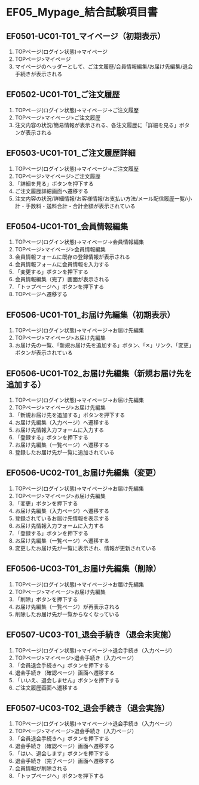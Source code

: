 # EF05_Mypage_結合試験項目書

## EF0501-UC01-T01_マイページ（初期表示）

1. TOPページ(ログイン状態)→マイページ
1. TOPページ>マイページ
1. マイページのヘッダーとして、ご注文履歴/会員情報編集/お届け先編集/退会手続きが表示される

## EF0502-UC01-T01_ご注文履歴

1. TOPページ(ログイン状態)→マイページ→ご注文履歴
1. TOPページ>マイページ>ご注文履歴
1. 注文内容の状況/簡易情報が表示される、各注文履歴に「詳細を見る」ボタンが表示される

## EF0503-UC01-T01_ご注文履歴詳細

1. TOPページ(ログイン状態)→マイページ→ご注文履歴
1. TOPページ>マイページ>ご注文履歴
1. 「詳細を見る」ボタンを押下する
1. ご注文履歴詳細画面へ遷移する
1. 注文内容の状況/詳細情報/お客様情報/お支払い方法/メール配信履歴一覧/小計・手数料・送料合計・合計金額が表示されている

## EF0504-UC01-T01_会員情報編集

1. TOPページ(ログイン状態)→マイページ→会員情報編集
1. TOPページ>マイページ>会員情報編集
1. 会員情報フォームに既存の登録情報が表示される
1. 会員情報フォームに会員情報を入力する
1. 「変更する」ボタンを押下する
1. 会員情報編集（完了）画面が表示される
1. 「トップページへ」ボタンを押下する
1. TOPページヘ遷移する

## EF0506-UC01-T01_お届け先編集（初期表示）

1. TOPページ(ログイン状態)→マイページ→お届け先編集
1. TOPページ>マイページ>お届け先編集
1. お届け先の一覧、「新規お届け先を追加する」ボタン、「✕」リンク、「変更」ボタンが表示されている

## EF0506-UC01-T02_お届け先編集（新規お届け先を追加する）

1. TOPページ(ログイン状態)→マイページ→お届け先編集
1. TOPページ>マイページ>お届け先編集
1. 「新規お届け先を追加する」ボタンを押下する
1. お届け先編集（入力ページ）へ遷移する
1. お届け先情報入力フォームに入力する
1. 「登録する」ボタンを押下する
1. お届け先編集（一覧ページ）へ遷移する
1. 登録したお届け先が一覧に追加されている

## EF0506-UC02-T01_お届け先編集（変更）

1. TOPページ(ログイン状態)→マイページ→お届け先編集
1. TOPページ>マイページ>お届け先編集
1. 「変更」ボタンを押下する
1. お届け先編集（入力ページ）へ遷移する
1. 登録されているお届け先情報を表示する
1. お届け先情報入力フォームに入力する
1. 「登録する」ボタンを押下する
1. お届け先編集（一覧ページ）へ遷移する
1. 変更したお届け先が一覧に表示され、情報が更新されている

## EF0506-UC03-T01_お届け先編集（削除）

1. TOPページ(ログイン状態)→マイページ→お届け先編集
1. TOPページ>マイページ>お届け先編集
1. 「削除」ボタンを押下する
1. お届け先編集（一覧ページ）が再表示される
1. 削除したお届け先が一覧からなくなっている

## EF0507-UC03-T01_退会手続き（退会未実施）

1. TOPページ(ログイン状態)→マイページ→退会手続き（入力ページ）
1. TOPページ>マイページ>退会手続き（入力ページ）
1. 「会員退会手続きへ」ボタンを押下する
1. 退会手続き（確認ページ）画面へ遷移する
1. 「いいえ、退会しません」ボタンを押下する
1. ご注文履歴画面へ遷移する

## EF0507-UC03-T02_退会手続き（退会実施）

1. TOPページ(ログイン状態)→マイページ→退会手続き（入力ページ）
1. TOPページ>マイページ>退会手続き（入力ページ）
1. 「会員退会手続きへ」ボタンを押下する
1. 退会手続き（確認ページ）画面へ遷移する
1. 「はい、退会します」ボタンを押下する
1. 退会手続き（完了ページ）画面へ遷移する
1. 会員情報が削除される
1. 「トップページヘ」ボタンを押下する
